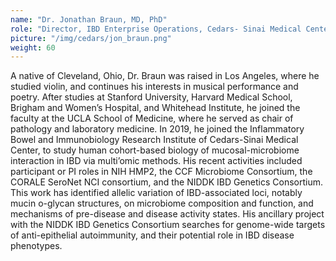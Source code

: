 ```yaml
---
name: "Dr. Jonathan Braun, MD, PhD"
role: "Director, IBD Enterprise Operations, Cedars- Sinai Medical Center "
picture: "/img/cedars/jon_braun.png"
weight: 60
---
```


A native of Cleveland, Ohio, Dr. Braun was raised in Los Angeles, where he studied violin, and continues his interests in musical performance and poetry. After studies at Stanford University, Harvard Medical School, Brigham and Women’s Hospital, and Whitehead Institute, he joined the faculty at the UCLA School of Medicine, where he served as chair of pathology and laboratory medicine. In 2019, he joined the Inflammatory Bowel and Immunobiology Research Institute of Cedars-Sinai Medical Center, to study human cohort-based biology of mucosal-microbiome interaction in IBD via multi’omic methods. His recent activities included participant or PI roles in NIH HMP2, the CCF Microbiome Consortium, the CORALE SeroNet NCI consortium, and the NIDDK IBD Genetics Consortium. This work has identified allelic variation of IBD-associated loci, notably mucin o-glycan structures, on microbiome composition and function, and mechanisms of pre-disease and disease activity states. His ancillary project with the NIDDK IBD Genetics Consortium searches for genome-wide targets of anti-epithelial autoimmunity, and their potential role in IBD disease phenotypes.
